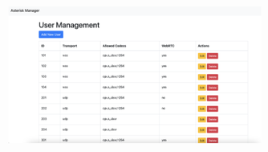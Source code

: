 ![alt text](https://github.com/alexcr-telecom/asterisk-realtime-users/blob/main/Screenshot%202024-10-06%20at%2021.31.57.png)
